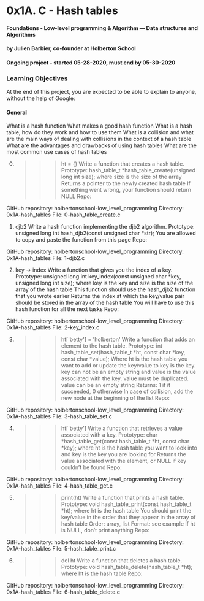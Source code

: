 # 0x1A. C - Hash tables
#### Foundations - Low-level programming & Algorithm ― Data structures and Algorithms
#### by Julien Barbier, co-founder at Holberton School
#### Ongoing project - started 05-28-2020, must end by 05-30-2020

### Learning Objectives
At the end of this project, you are expected to be able to explain to anyone, without the help of Google:

#### General
What is a hash function
What makes a good hash function
What is a hash table, how do they work and how to use them
What is a collision and what are the main ways of dealing with collisions in the context of a hash table
What are the advantages and drawbacks of using hash tables
What are the most common use cases of hash tables


0. >>> ht = {}
Write a function that creates a hash table.
Prototype: hash_table_t *hash_table_create(unsigned long int size);
where size is the size of the array
Returns a pointer to the newly created hash table
If something went wrong, your function should return NULL
Repo:

GitHub repository: holbertonschool-low_level_programming
Directory: 0x1A-hash_tables
File: 0-hash_table_create.c



1. djb2
Write a hash function implementing the djb2 algorithm.
Prototype: unsigned long int hash_djb2(const unsigned char *str);
You are allowed to copy and paste the function from this page
Repo:

GitHub repository: holbertonschool-low_level_programming
Directory: 0x1A-hash_tables
File: 1-djb2.c



2. key -> index
Write a function that gives you the index of a key.
Prototype: unsigned long int key_index(const unsigned char *key, unsigned long int size);
where key is the key
and size is the size of the array of the hash table
This function should use the hash_djb2 function that you wrote earlier
Returns the index at which the key/value pair should be stored in the array of the hash table
You will have to use this hash function for all the next tasks
Repo:

GitHub repository: holbertonschool-low_level_programming
Directory: 0x1A-hash_tables
File: 2-key_index.c



3. >>> ht['betty'] = 'holberton'
Write a function that adds an element to the hash table.
Prototype: int hash_table_set(hash_table_t *ht, const char *key, const char *value);
Where ht is the hash table you want to add or update the key/value to
key is the key. key can not be an empty string
and value is the value associated with the key. value must be duplicated. value can be an empty string
Returns: 1 if it succeeded, 0 otherwise
In case of collision, add the new node at the beginning of the list
Repo:

GitHub repository: holbertonschool-low_level_programming
Directory: 0x1A-hash_tables
File: 3-hash_table_set.c



4. >>> ht['betty']
Write a function that retrieves a value associated with a key.
Prototype: char *hash_table_get(const hash_table_t *ht, const char *key);
where ht is the hash table you want to look into
and key is the key you are looking for
Returns the value associated with the element, or NULL if key couldn’t be found
Repo:

GitHub repository: holbertonschool-low_level_programming
Directory: 0x1A-hash_tables
File: 4-hash_table_get.c



5. >>> print(ht)
Write a function that prints a hash table.
Prototype: void hash_table_print(const hash_table_t *ht);
where ht is the hash table
You should print the key/value in the order that they appear in the array of hash table
Order: array, list
Format: see example
If ht is NULL, don’t print anything
Repo:

GitHub repository: holbertonschool-low_level_programming
Directory: 0x1A-hash_tables
File: 5-hash_table_print.c



6. >>> del ht
Write a function that deletes a hash table.
Prototype: void hash_table_delete(hash_table_t *ht);
where ht is the hash table
Repo:

GitHub repository: holbertonschool-low_level_programming
Directory: 0x1A-hash_tables
File: 6-hash_table_delete.c